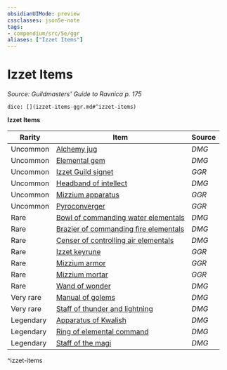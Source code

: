 ```yaml
---
obsidianUIMode: preview
cssclasses: json5e-note
tags:
- compendium/src/5e/ggr
aliases: ["Izzet Items"]
---
```

# Izzet Items
*Source: Guildmasters' Guide to Ravnica p. 175* 

`dice: [](izzet-items-ggr.md#^izzet-items)`

**Izzet Items**

| Rarity | Item | Source |
|--------|------|--------|
| Uncommon | [Alchemy jug](/3-Mechanics/CLI/items/alchemy-jug.md) | *DMG* |
| Uncommon | [Elemental gem](/3-Mechanics/CLI/items/elemental-gem.md) | *DMG* |
| Uncommon | [Izzet Guild signet](/3-Mechanics/CLI/items/izzet-guild-signet-ggr.md) | *GGR* |
| Uncommon | [Headband of intellect](/3-Mechanics/CLI/items/headband-of-intellect.md) | *DMG* |
| Uncommon | [Mizzium apparatus](/3-Mechanics/CLI/items/mizzium-apparatus-ggr.md) | *GGR* |
| Uncommon | [Pyroconverger](/3-Mechanics/CLI/items/pyroconverger-ggr.md) | *GGR* |
| Rare | [Bowl of commanding water elementals](/3-Mechanics/CLI/items/bowl-of-commanding-water-elementals.md) | *DMG* |
| Rare | [Brazier of commanding fire elementals](/3-Mechanics/CLI/items/brazier-of-commanding-fire-elementals.md) | *DMG* |
| Rare | [Censer of controlling air elementals](/3-Mechanics/CLI/items/censer-of-controlling-air-elementals.md) | *DMG* |
| Rare | [Izzet keyrune](/3-Mechanics/CLI/items/izzet-keyrune-ggr.md) | *GGR* |
| Rare | [Mizzium armor](/3-Mechanics/CLI/items/mizzium-armor-ggr.md) | *GGR* |
| Rare | [Mizzium mortar](/3-Mechanics/CLI/items/mizzium-mortar-ggr.md) | *GGR* |
| Rare | [Wand of wonder](/3-Mechanics/CLI/items/wand-of-wonder.md) | *DMG* |
| Very rare | [Manual of golems](/3-Mechanics/CLI/items/manual-of-golems.md) | *DMG* |
| Very rare | [Staff of thunder and lightning](/3-Mechanics/CLI/items/staff-of-thunder-and-lightning.md) | *DMG* |
| Legendary | [Apparatus of Kwalish](/3-Mechanics/CLI/items/apparatus-of-kwalish.md) | *DMG* |
| Legendary | [Ring of elemental command](/3-Mechanics/CLI/items/ring-of-elemental-command.md) | *DMG* |
| Legendary | [Staff of the magi](/3-Mechanics/CLI/items/staff-of-the-magi.md) | *DMG* |
^izzet-items